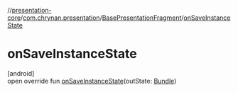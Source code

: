 //[presentation-core](../../../index.md)/[com.chrynan.presentation](../index.md)/[BasePresentationFragment](index.md)/[onSaveInstanceState](on-save-instance-state.md)

# onSaveInstanceState

[android]\
open override fun [onSaveInstanceState](on-save-instance-state.md)(outState: [Bundle](https://developer.android.com/reference/kotlin/android/os/Bundle.html))
